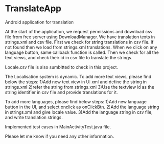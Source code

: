 # TranslateApp
Android application for translation

At the start of the application, we request permissions and download csv file from free server using DownloadManager.
We have translation texts in strings.xml and csv file. First we check for string translations in csv file. 
If not found then we load from strings.xml translations. When we click on any language button, same callback function is called.
Then we check for all the text views, and check their id in csv file to translate the strings.

Locale.csv file is also sumbitted to check in this project.

The Localisation system is dynamic. To add more text views, please find below the steps:
1)Add new text view in UI xml and define the string in strings.xml
2)refer the string from strings.xml
3)Use the textview id as the string identifier in csv file and provide translations for it.

To add more languages, please find below steps:
1)Add new language button in the UI, and select onclick as onClickBtn.
2)Add the language string in strings.xml and give locale value.
3)Add the language string in csv file, and write translation strings.		

Implemented test cases in MainActivityTest.java file.

Please let me know if you need any other information.
			
